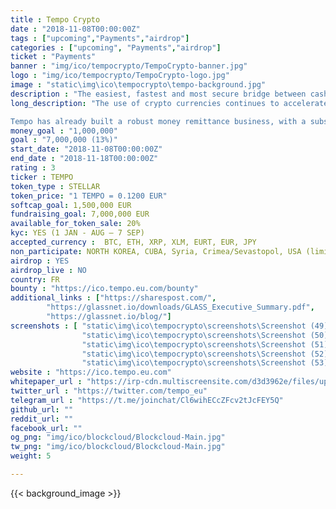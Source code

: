 ```yaml
---
title : Tempo Crypto
date : "2018-11-08T00:00:00Z"
tags : ["upcoming","Payments","airdrop"]
categories : ["upcoming", "Payments","airdrop"]
ticket : "Payments"
banner : "img/ico/tempocrypto/TempoCrypto-banner.jpg"
logo : "img/ico/tempocrypto/TempoCrypto-logo.jpg"
image : "static\img\ico\tempocrypto\tempo-background.jpg"
description : "The easiest, fastest and most secure bridge between cash and crypto!"
long_description: "The use of crypto currencies continues to accelerate. But exchanging crypto for fiat currencies remains difficult, limited and exposed to high volatility. Consequently, crypto currencies are still little used for purchasing goods and services. Tempo solves this. Tempo offers an easy way to get in and out of crypto, making the exchange faster, secure and available wherever you are. Which in turn, makes the the purchase of goods and services using cryptocurrencies easier.

Tempo has already built a robust money remittance business, with a substantial and growing international network of correspondents and agents. In fact, Tempo currently has the largest payment network of any licensed crypto exchange in the world. Tempo also has the only exchange offering both a private and distributed exchange to ensure best pricing, along with the EURT, a stable coin backed by cash on hand."
money_goal : "1,000,000"
goal : "7,000,000 (13%)"
start_date: "2018-11-08T00:00:00Z"
end_date : "2018-11-18T00:00:00Z"
rating : 3
ticker : TEMPO
token_type : STELLAR
token_price: "1 TEMPO = 0.1200 EUR"
softcap_goal: 1,500,000 EUR
fundraising_goal: 7,000,000 EUR
available_for_token_sale: 20%
kyc: YES (1 JAN - AUG – 7 SEP)
accepted_currency :  BTC, ETH, XRP, XLM, EURT, EUR, JPY
non_participate: NORTH KOREA, CUBA, Syria, Crimea/Sevastopol, USA (limited)
airdrop : YES
airdrop_live : NO
country: FR
bounty : "https://ico.tempo.eu.com/bounty"
additional_links : ["https://sharespost.com/",
        "https://glassnet.io/downloads/GLASS_Executive_Summary.pdf",
        "https://glassnet.io/blog/"]
screenshots : [ "static\img\ico\tempocrypto\screenshots\Screenshot (49).jpg",
                "static\img\ico\tempocrypto\screenshots\Screenshot (50).jpg",
                "static\img\ico\tempocrypto\screenshots\Screenshot (51).jpg",
                "static\img\ico\tempocrypto\screenshots\Screenshot (52).jpg",
                "static\img\ico\tempocrypto\screenshots\Screenshot (53).jpg"]
website : "https://ico.tempo.eu.com"
whitepaper_url : "https://irp-cdn.multiscreensite.com/d3d3962e/files/uploaded/TEMPO-Whitepaper-pre-release-v27.a.pdf.pdf"
twitter_url : "https://twitter.com/tempo_eu"
telegram_url : "https://t.me/joinchat/Cl6wihECcZFcv2tJcFEY5Q"
github_url: ""
reddit_url: ""
facebook_url: ""
og_png: "img/ico/blockcloud/Blockcloud-Main.jpg"
tw_png: "img/ico/blockcloud/Blockcloud-Main.jpg"
weight: 5

---
```



{{< background_image >}}
